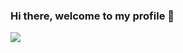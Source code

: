 ### Hi there, welcome to my profile 👋
![](https://komarev.com/ghpvc/?username=bimsarafernando&label=PROFILE+VISITS)
<br>


<!--
**BimsaraFernando/BimsaraFernando** is a ✨ _special_ ✨ repository because its `README.md` (this file) appears on your GitHub profile.

![Bimsara's github stats](https://github-readme-stats.vercel.app/api?username=bimsarafernando&count_private=true&show_icons=true&theme=radical)
<br>

Here are some ideas to get you started:

- 🔭 I’m currently working on ...
- 🌱 I’m currently learning ...
- 👯 I’m looking to collaborate on ...
- 🤔 I’m looking for help with ...
- 💬 Ask me about ...
- 📫 How to reach me: ...
- 😄 Pronouns: ...
- ⚡ Fun fact: ...
-->
